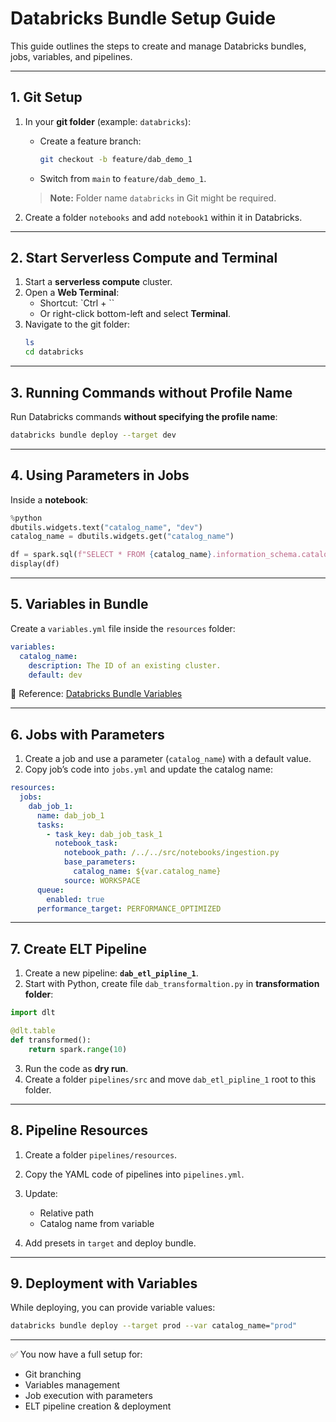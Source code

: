 # Databricks Bundle Setup Guide

This guide outlines the steps to create and manage Databricks bundles, jobs, variables, and pipelines.

---

## 1. Git Setup

1. In your **git folder** (example: `databricks`):
   - Create a feature branch:
     ```bash
     git checkout -b feature/dab_demo_1
     ```
   - Switch from `main` to `feature/dab_demo_1`.

   > **Note:** Folder name `databricks` in Git might be required.

2. Create a folder `notebooks` and add `notebook1` within it in Databricks.

---

## 2. Start Serverless Compute and Terminal

1. Start a **serverless compute** cluster.  
2. Open a **Web Terminal**:
   - Shortcut: `Ctrl + \``  
   - Or right-click bottom-left and select **Terminal**.
3. Navigate to the git folder:
   ```bash
   ls
   cd databricks
   ```

---

## 3. Running Commands without Profile Name

Run Databricks commands **without specifying the profile name**:

```bash
databricks bundle deploy --target dev
```

---

## 4. Using Parameters in Jobs

Inside a **notebook**:

```python
%python
dbutils.widgets.text("catalog_name", "dev")
catalog_name = dbutils.widgets.get("catalog_name")

df = spark.sql(f"SELECT * FROM {catalog_name}.information_schema.catalogs")
display(df)
```

---

## 5. Variables in Bundle

Create a `variables.yml` file inside the `resources` folder:

```yaml
variables:
  catalog_name:
    description: The ID of an existing cluster.
    default: dev
```

📖 Reference: [Databricks Bundle Variables](https://docs.databricks.com/aws/en/dev-tools/bundles/variables)

---

## 6. Jobs with Parameters

1. Create a job and use a parameter (`catalog_name`) with a default value.  
2. Copy job’s code into `jobs.yml` and update the catalog name:

```yaml
resources:
  jobs:
    dab_job_1:
      name: dab_job_1
      tasks:
        - task_key: dab_job_task_1
          notebook_task:
            notebook_path: /../../src/notebooks/ingestion.py
            base_parameters:
              catalog_name: ${var.catalog_name}
            source: WORKSPACE
      queue:
        enabled: true
      performance_target: PERFORMANCE_OPTIMIZED
```

---

## 7. Create ELT Pipeline

1. Create a new pipeline: **`dab_etl_pipline_1`**.  
2. Start with Python, create file `dab_transformaltion.py` in **transformation folder**:

```python
import dlt

@dlt.table
def transformed():
    return spark.range(10)
```

3. Run the code as **dry run**.  
4. Create a folder `pipelines/src` and move `dab_etl_pipline_1` root to this folder.

---

## 8. Pipeline Resources

1. Create a folder `pipelines/resources`.  
2. Copy the YAML code of pipelines into `pipelines.yml`.  
3. Update:
   - Relative path
   - Catalog name from variable

4. Add presets in `target` and deploy bundle.

---

## 9. Deployment with Variables

While deploying, you can provide variable values:

```bash
databricks bundle deploy --target prod --var catalog_name="prod"
```

---

✅ You now have a full setup for:
- Git branching  
- Variables management  
- Job execution with parameters  
- ELT pipeline creation & deployment  
